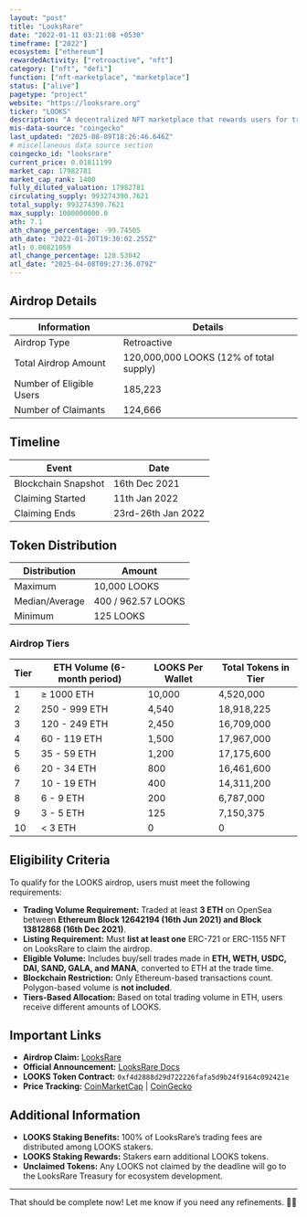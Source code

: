 ```yaml
---
layout: "post"
title: "LooksRare"
date: "2022-01-11 03:21:08 +0530"
timeframe: ["2022"]
ecosystem: ["ethereum"]
rewardedActivity: ["retroactive", "nft"]
category: ["nft", "defi"]
function: ["nft-marketplace", "marketplace"]
status: ["alive"]
pagetype: "project"
website: "https://looksrare.org"
ticker: "LOOKS"
description: "A decentralized NFT marketplace that rewards users for trading and staking."
mis-data-source: "coingecko"
last_updated: "2025-08-09T18:26:46.646Z"
# miscellaneous data source section
coingecko_id: "looksrare"
current_price: 0.01811199
market_cap: 17982781
market_cap_rank: 1400
fully_diluted_valuation: 17982781
circulating_supply: 993274390.7621
total_supply: 993274390.7621
max_supply: 1000000000.0
ath: 7.1
ath_change_percentage: -99.74505
ath_date: "2022-01-20T19:30:02.255Z"
atl: 0.00821059
atl_change_percentage: 120.53042
atl_date: "2025-04-08T09:27:36.079Z"
---
```


## Airdrop Details

| Information              | Details                                 |
| ------------------------ | --------------------------------------- |
| Airdrop Type             | Retroactive                             |
| Total Airdrop Amount     | 120,000,000 LOOKS (12% of total supply) |
| Number of Eligible Users | 185,223                                 |
| Number of Claimants      | 124,666                                 |

## Timeline

| Event               | Date               |
| ------------------- | ------------------ |
| Blockchain Snapshot | 16th Dec 2021      |
| Claiming Started    | 11th Jan 2022      |
| Claiming Ends       | 23rd-26th Jan 2022 |

## Token Distribution

| Distribution   | Amount             |
| -------------- | ------------------ |
| Maximum        | 10,000 LOOKS       |
| Median/Average | 400 / 962.57 LOOKS |
| Minimum        | 125 LOOKS          |

### Airdrop Tiers

| Tier | ETH Volume (6-month period) | LOOKS Per Wallet | Total Tokens in Tier |
| ---- | --------------------------- | ---------------- | -------------------- |
| 1    | ≥ 1000 ETH                  | 10,000           | 4,520,000            |
| 2    | 250 - 999 ETH               | 4,540            | 18,918,225           |
| 3    | 120 - 249 ETH               | 2,450            | 16,709,000           |
| 4    | 60 - 119 ETH                | 1,500            | 17,967,000           |
| 5    | 35 - 59 ETH                 | 1,200            | 17,175,600           |
| 6    | 20 - 34 ETH                 | 800              | 16,461,600           |
| 7    | 10 - 19 ETH                 | 400              | 14,311,200           |
| 8    | 6 - 9 ETH                   | 200              | 6,787,000            |
| 9    | 3 - 5 ETH                   | 125              | 7,150,375            |
| 10   | < 3 ETH                     | 0                | 0                    |

## Eligibility Criteria

To qualify for the LOOKS airdrop, users must meet the following requirements:

- **Trading Volume Requirement:** Traded at least **3 ETH** on OpenSea between **Ethereum Block 12642194 (16th Jun 2021) and Block 13812868 (16th Dec 2021)**.
- **Listing Requirement:** Must **list at least one** ERC-721 or ERC-1155 NFT on LooksRare to claim the airdrop.
- **Eligible Volume:** Includes buy/sell trades made in **ETH, WETH, USDC, DAI, SAND, GALA, and MANA**, converted to ETH at the trade time.
- **Blockchain Restriction:** Only Ethereum-based transactions count. Polygon-based volume is **not included**.
- **Tiers-Based Allocation:** Based on total trading volume in ETH, users receive different amounts of LOOKS.

## Important Links

- **Airdrop Claim:** [LooksRare](https://looksrare.org)
- **Official Announcement:** [LooksRare Docs](https://docs.looksrare.org/guides/faqs/what-is-the-looks-airdrop)
- **LOOKS Token Contract:** `0xf4d2888d29d722226fafa5d9b24f9164c092421e`
- **Price Tracking:** [CoinMarketCap](https://coinmarketcap.com/currencies/looksrare/) |
  [CoinGecko](https://www.coingecko.com/en/coins/looksrare)

## Additional Information

- **LOOKS Staking Benefits:** 100% of LooksRare’s trading fees are distributed among LOOKS stakers.
- **LOOKS Staking Rewards:** Stakers earn additional LOOKS tokens.
- **Unclaimed Tokens:** Any LOOKS not claimed by the deadline will go to the LooksRare Treasury for ecosystem development.

---

That should be complete now! Let me know if you need any refinements. 🚀🔥